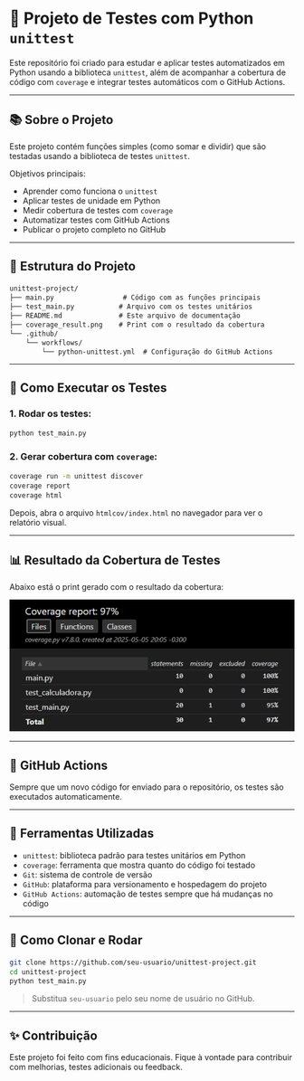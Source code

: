 # 🧪 Projeto de Testes com Python `unittest`

Este repositório foi criado para estudar e aplicar testes automatizados em Python usando a biblioteca `unittest`, além de acompanhar a cobertura de código com `coverage` e integrar testes automáticos com o GitHub Actions.

---

## 📚 Sobre o Projeto

Este projeto contém funções simples (como somar e dividir) que são testadas usando a biblioteca de testes `unittest`.

Objetivos principais:

- Aprender como funciona o `unittest`
- Aplicar testes de unidade em Python
- Medir cobertura de testes com `coverage`
- Automatizar testes com GitHub Actions
- Publicar o projeto completo no GitHub

---

## 📁 Estrutura do Projeto

```
unittest-project/
├── main.py                 # Código com as funções principais
├── test_main.py           # Arquivo com os testes unitários
├── README.md              # Este arquivo de documentação
├── coverage_result.png    # Print com o resultado da cobertura
└── .github/
    └── workflows/
        └── python-unittest.yml  # Configuração do GitHub Actions
```

---


## 🧪 Como Executar os Testes

### 1. Rodar os testes:

```bash
python test_main.py
```

### 2. Gerar cobertura com `coverage`:

```bash
coverage run -m unittest discover
coverage report
coverage html
```

Depois, abra o arquivo `htmlcov/index.html` no navegador para ver o relatório visual.

---

## 📊 Resultado da Cobertura de Testes

Abaixo está o print gerado com o resultado da cobertura:

![Cobertura de Testes](coverage_result.png)

---

## 🤖 GitHub Actions

Sempre que um novo código for enviado para o repositório, os testes são executados automaticamente.

---

## 🧰 Ferramentas Utilizadas

- `unittest`: biblioteca padrão para testes unitários em Python
- `coverage`: ferramenta que mostra quanto do código foi testado
- `Git`: sistema de controle de versão
- `GitHub`: plataforma para versionamento e hospedagem do projeto
- `GitHub Actions`: automação de testes sempre que há mudanças no código

---

## 🚀 Como Clonar e Rodar

```bash
git clone https://github.com/seu-usuario/unittest-project.git
cd unittest-project
python test_main.py
```

> Substitua `seu-usuario` pelo seu nome de usuário no GitHub.

---

## ✨ Contribuição

Este projeto foi feito com fins educacionais. Fique à vontade para contribuir com melhorias, testes adicionais ou feedback.

